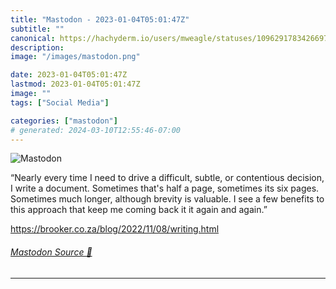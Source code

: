 ```yaml
---
title: "Mastodon - 2023-01-04T05:01:47Z"
subtitle: ""
canonical: https://hachyderm.io/users/mweagle/statuses/109629178342669735
description:
image: "/images/mastodon.png"

date: 2023-01-04T05:01:47Z
lastmod: 2023-01-04T05:01:47Z
image: ""
tags: ["Social Media"]

categories: ["mastodon"]
# generated: 2024-03-10T12:55:46-07:00
---
```

![Mastodon](/images/mastodon.png)

<p>“Nearly every time I need to drive a difficult, subtle, or contentious decision, I write a document. Sometimes that&#39;s half a page, sometimes its six pages. Sometimes much longer, although brevity is valuable. I see a few benefits to this approach that keep me coming back it it again and again.”</p><p><a href="https://brooker.co.za/blog/2022/11/08/writing.html" target="_blank" rel="nofollow noopener noreferrer" translate="no"><span class="invisible">https://</span><span class="ellipsis">brooker.co.za/blog/2022/11/08/</span><span class="invisible">writing.html</span></a></p>


###### [Mastodon Source 🐘](https://hachyderm.io/@mweagle/109629178342669735)

___
